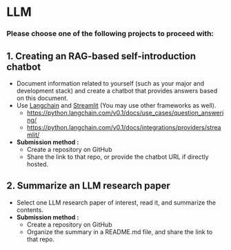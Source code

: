 # LLM

### Please choose one of the following projects to proceed with:

## 1. Creating an RAG-based self-introduction chatbot

- Document information related to yourself (such as your major and development stack) and create a chatbot that provides answers based on this document.
- Use [Langchain](https://python.langchain.com/v0.1/docs/get_started/introduction) and [Streamlit](https://streamlit.io/) (You may use other frameworks as well).
  - https://python.langchain.com/v0.1/docs/use_cases/question_answering/
  - https://python.langchain.com/v0.1/docs/integrations/providers/streamlit/
- **Submission method :**
  - Create a repository on GitHub
  - Share the link to that repo, or provide the chatbot URL if directly hosted.

## 2. Summarize an LLM research paper

- Select one LLM research paper of interest, read it, and summarize the contents.
- **Submission method :**
  - Create a repository on GitHub
  - Organize the summary in a README.md file, and share the link to that repo.
